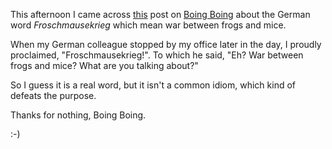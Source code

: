 This afternoon I came across <a href="http://feeds.feedburner.com/boingboing/iBag?m=584">this</a> post on <a href="http://boingboing.net">Boing Boing</a> about the German word <em>Froschmausekrieg</em> which mean war between frogs and mice.

When my German colleague stopped by my office later in the day, I proudly proclaimed, "Froschmausekrieg!".  To which he said, "Eh? War between frogs and mice?  What are you talking about?"  

So I guess it is a real word, but it isn't a common idiom, which kind of defeats the purpose.

Thanks for nothing, Boing Boing.

:-)
